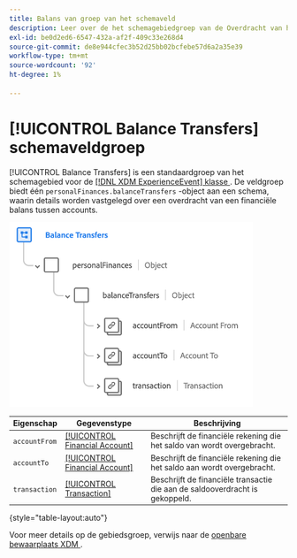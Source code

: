 ```yaml
---
title: Balans van groep van het schemaveld
description: Leer over de het schemagebiedgroep van de Overdracht van het Saldo.
exl-id: be0d2ed6-6547-432a-af2f-409c33e268d4
source-git-commit: de8e944cfec3b52d25bb02bcfebe57d6a2a35e39
workflow-type: tm+mt
source-wordcount: '92'
ht-degree: 1%

---
```


# [!UICONTROL Balance Transfers] schemaveldgroep

[!UICONTROL Balance Transfers] is een standaardgroep van het schemagebied voor de [[!DNL XDM ExperienceEvent]  klasse ](../../classes/experienceevent.md). De veldgroep biedt één `personalFinances.balanceTransfers` -object aan een schema, waarin details worden vastgelegd over een overdracht van een financiële balans tussen accounts.

![](../../images/field-groups/balance-transfers.png)

| Eigenschap | Gegevenstype | Beschrijving |
| --- | --- | --- |
| `accountFrom` | [[!UICONTROL Financial Account]](../../data-types/financial-account.md) | Beschrijft de financiële rekening die het saldo van wordt overgebracht. |
| `accountTo` | [[!UICONTROL Financial Account]](../../data-types/financial-account.md) | Beschrijft de financiële rekening die het saldo aan wordt overgebracht. |
| `transaction` | [[!UICONTROL Transaction]](../../data-types/transaction.md) | Beschrijft de financiële transactie die aan de saldooverdracht is gekoppeld. |

{style="table-layout:auto"}

Voor meer details op de gebiedsgroep, verwijs naar de [ openbare bewaarplaats XDM ](https://github.com/adobe/xdm/blob/master/docs/reference/fieldgroups/experience-event/industry-verticals/experienceevent-balance-transfers.schema.json).
